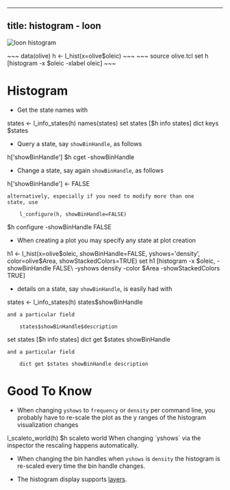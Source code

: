 <script type="text/javascript">
window.onload = function() {
    document.getElementById("learn_display_hist").className += " selected";
    setLearnUrl("display_hist");
}
</script>

---
title: histogram - loon
---


![](images/display_histogram.png "loon histogram")

<R>
~~~
data(olive)
h <- l_hist(x=olive$oleic)
~~~
</R>

<Tcl>
~~~
source olive.tcl
set h [histogram -x $oleic -xlabel oleic]
~~~
</Tcl>

# Histogram


* Get the state names with

<R>
		states <- l_info_states(h)
		names(states)
</R>

<Tcl>
	    set states [$h info states]
		dict keys $states
</Tcl>

* Query a state, say `showBinHandle`, as follows

<R>
	    h['showBinHandle']
</R>

<Tcl>
	    $h cget -showBinHandle
</Tcl>

* Change a state, say again `showBinHandle`, as follows

<R>
	    h['showBinHandle'] <- FALSE

	alternatively, especially if you need to modify more than one
    state, use
	
		l_configure(h, showBinHandle=FALSE)
</R>

<Tcl>
	    $h configure -showBinHandle FALSE
</Tcl>

* When creating a plot you may specify any state at plot creation

<R>
	    h1 <- l_hist(x=olive$oleic, showBinHandle=FALSE, yshows='density',
			color=olive$Area, showStackedColors=TRUE)
</R>

<Tcl>
	    set h1 [histogram -x $oleic, -showBinHandle FALSE\
			-yshows density -color $Area -showStackedColors TRUE]
</Tcl>


* details on a state, say `showBinHandle`, is easily had with

<R>
	    states <- l_info_states(h)
		states$showBinHandle

	and a particular field
	
		states$showBinHandle$description
		
</R>

<Tcl>
	    set states [$h info states]
		dict get $states showBinHandle

	and a particular field

	    dict get $states showBinHandle description
</Tcl>


# Good To Know

* When changing `yshows` to `frequency` or `density` per command line,
  you probably have to re-scale the plot as the y ranges of the
  histogram visualization changes
<R>
	    l_scaleto_world(h)
</R>
<Tcl>
	    $h scaleto world 
</Tcl>
   When changing `yshows` via the inspector the rescaling happens automatically.

* When changing the bin handles when `yshows` is `density` the
  histogram is re-scaled every time the bin handle changes.

* The histogram display supports
  [layers](learn_<R>R</R><Tcl>Tcl</Tcl>_layer.html).
